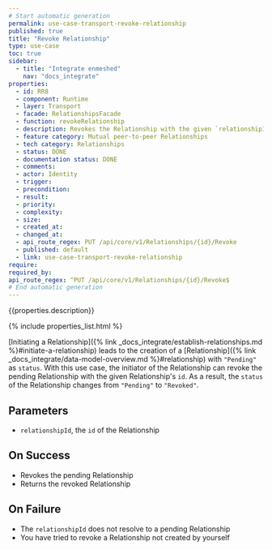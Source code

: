 ```yaml
---
# Start automatic generation
permalink: use-case-transport-revoke-relationship
published: true
title: "Revoke Relationship"
type: use-case
toc: true
sidebar:
  - title: "Integrate enmeshed"
    nav: "docs_integrate"
properties:
  - id: RR8
  - component: Runtime
  - layer: Transport
  - facade: RelationshipsFacade
  - function: revokeRelationship
  - description: Revokes the Relationship with the given `relationshipId`.
  - feature category: Mutual peer-to-peer Relationships
  - tech category: Relationships
  - status: DONE
  - documentation status: DONE
  - comments:
  - actor: Identity
  - trigger:
  - precondition:
  - result:
  - priority:
  - complexity:
  - size:
  - created_at:
  - changed_at:
  - api_route_regex: PUT /api/core/v1/Relationships/{id}/Revoke
  - published: default
  - link: use-case-transport-revoke-relationship
require:
required_by:
api_route_regex: ^PUT /api/core/v1/Relationships/{id}/Revoke$
# End automatic generation
---
```


{{properties.description}}

{% include properties_list.html %}

[Initiating a Relationship]({% link _docs_integrate/establish-relationships.md %}#initiate-a-relationship) leads to the creation of a [Relationship]({% link _docs_integrate/data-model-overview.md %}#relationship) with `"Pending"` as `status`.
With this use case, the initiator of the Relationship can revoke the pending Relationship with the given Relationship's `id`.
As a result, the `status` of the Relationship changes from `"Pending"` to `"Revoked"`.

## Parameters

- `relationshipId`, the `id` of the Relationship

## On Success

- Revokes the pending Relationship
- Returns the revoked Relationship

## On Failure

- The `relationshipId` does not resolve to a pending Relationship
- You have tried to revoke a Relationship not created by yourself
